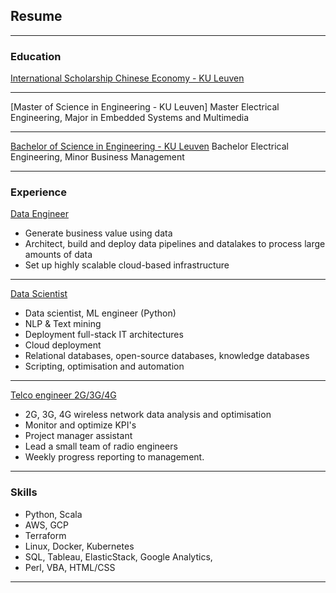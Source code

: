 ## Resume

---

### Education

[International Scholarship Chinese Economy - KU Leuven]()

---
[Master of Science in Engineering - KU Leuven]
Master Electrical Engineering, Major in Embedded Systems and Multimedia

---
[Bachelor of Science in Engineering - KU Leuven]()
Bachelor Electrical Engineering, Minor Business Management

---

### Experience

[Data Engineer]()
- Generate business value using data
- Architect, build and deploy data pipelines and datalakes to process large amounts of data
- Set up highly scalable cloud-based infrastructure

---

[Data Scientist]()
- Data scientist, ML engineer (Python)
- NLP & Text mining
- Deployment full-stack IT architectures
- Cloud deployment
- Relational databases, open-source databases, knowledge databases
- Scripting, optimisation and automation

---

[Telco engineer 2G/3G/4G]()
- 2G, 3G, 4G wireless network data analysis and optimisation
- Monitor and optimize KPI's
- Project manager assistant
- Lead a small team of radio engineers
- Weekly progress reporting to management.

---

### Skills
- Python, Scala
- AWS, GCP
- Terraform
- Linux, Docker, Kubernetes
- SQL, Tableau, ElasticStack, Google Analytics,
- Perl, VBA, HTML/CSS

---
